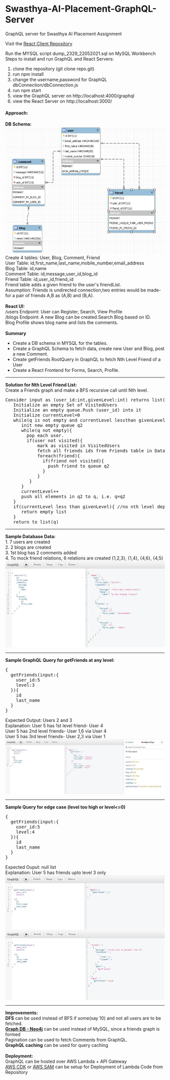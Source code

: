 # Swasthya-AI-Placement-GraphQL-Server
GraphQL server for Swasthya AI Placement Assignment

Visit the <a href='https://github.com/Rajrahane/Swasthya-AI-Placement-React-Server'>React Client Repository</a>

Run the MYSQL script dump_2329_22052021.sql on MySQL Workbench<br>
Steps to install and run GraphQL and React Servers:<br>
1. clone the repository (git clone repo.git)
2. run npm install
3. change the username,password for GraphQL dbConnection/dbConnection.js
4. run npm start
5. view the GraphQL server on http://localhost:4000/graphql
6. view the React Server on http://localhost:3000/

<h4>Approach:</h4>
<b>DB Schema:</b>
<img src="output/dbDiagramJPG.JPG">
Create 4 tables: User, Blog, Comment, Friend<br>
User Table: id,first_name,last_name,mobile_number,email_address<br>
Blog Table: id,name<br>
Comment Table: id,message,user_id,blog_id<br>
Friend Table: id,user_id,friend_id<br>
Friend table adds a given friend to the user's friendList.<br>
Assumption: Friends is undirected connection,two entries would be made- for a pair of friends A,B as (A,B) and (B,A).
<br><br>
<b>React UI:</b><br>
/users Endpoint: User can Register, Search, View Profile<br>
/blogs Endpoint: A new Blog can be created.Search Blog based on ID.<br>
Blog Profile shows blog name and lists the comments.<br>
<br>
<b>Summary</b><br>
<ul>
<li>Create a DB schema in MYSQL for the tables.</li>
<li>Create a GraphQL Schema to fetch data, create new User and Blog, post a new Comment.</li>
<li>Create getFriends RootQuery in GraphQL to fetch Nth Level Friend of a User</li>
<li>Create a React Frontend for Forms, Search, Profile.</li>
</ul>
<hr>
<b>Solution for Nth Level Friend List:</b><br>
Create a Friends graph and make a BFS recursive call until Nth level.<br>
<pre>
Consider input as (user_id:int,givenLevel:int) returns list(users)
   Initialize an empty Set of VisitedUsers
   Initialize an empty queue.Push (user_id) into it
   Initialize currentLevel=0
   while(q is not empty and currentLevel lessthan givenLevel){
      init new empty queue q2
      while(q not empty){
        pop each user.
        if(user not visited){
            mark as visited in VisitedUsers
            fetch all friends ids from Friends table in Database
            foreach(friend){
              if(friend not visited){
                push friend to queue q2
              }
            }
         }
      }
      currentLevel++
      push all elements in q2 to q, i.e. q=q2
   }
   if(currentLevel less than givenLevel){ //no nth level depth possible, too few levels
      return empty list
   }
   return to_list(q)
</pre>
<hr>
<b>Sample Database Data:</b><br>
1. 7 users are created<br>
2. 2 blogs are created<br>
3. 1st blog has 2 comments added<br>
4. To mock friend relations, 6 relations are created {1,2,3}, {1,4}, {4,6}, {4,5}<br>
<img src="output/BasicUserQuery.JPG">
<hr>
<b>Sample GraphQL Query for getFriends at any level:</b>
<pre>
{
  getFriends(input:{
    user_id:5
    level:3
  }){
    id
    last_name
  }
}
</pre>
Expected Output: Users 2 and 3<br>
Explanation: User 5 has 1st level friend- User 4<br>
User 5 has 2nd level friends- User 1,6 via User 4<br>
User 5 has 3rd level friends- User 2,3 via User 1<br>
<img src="output/sampleQuery.JPG">
<hr>
<b>Sample Query for edge case (level too high or level<=0)</b>
<pre>
{
  getFriends(input:{
    user_id:5
    level:4
  }){
    id
    last_name
  }
}
</pre>
Expected Ouput: null list<br>
Explanation: User 5 has friends upto level 3 only
 <img src="output/LevelTooHigh.JPG">
 <img src="output/Level0.JPG">
<hr>
<b>Improvements:</b><br>
   <b>DFS</b> can be used instead of BFS if some(say 10) and not all users are to be fetched.<br>
   <b><a href="https://neo4j.com/developer/graph-database/">Graph DB - Neo4j</a></b> can be used instead of MySQL, since a friends graph is formed<br>
Pagination can be used to fetch Comments from GraphQL.<br>
<b>GraphQL caching</b> can be used for query caching<br>
<br>
<b>Deployment:</b><br>
GraphQL can be hosted over AWS Lambda + API Gateway<br>
<a href="https://aws.amazon.com/cdk/">AWS CDK</a> or <a href="https://aws.amazon.com/serverless/sam/">AWS SAM</a> can be setup for Deployment of Lambda Code from Repository<br>
